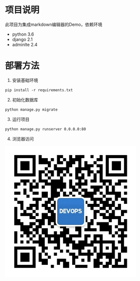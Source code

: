# 项目说明

此项目为集成markdown编辑器的Demo，依赖环境

- python 3.6
- django 2.1
- adminlte 2.4

# 部署方法
1. 安装基础环境
```
pip install -r requirements.txt
```

2. 初始化数据库
```
python manage.py migrate
```

3. 运行项目
```
python manage.py runserver 0.0.0.0:80
```

4. 浏览器访问

![欢迎关注微信公众号【运维咖啡吧】](/images/qrcode.jpg)